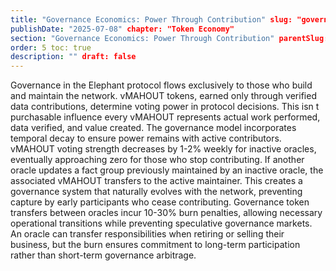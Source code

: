```yaml
---
title: "Governance Economics: Power Through Contribution" slug: "governance-economics-power-through-contribution"
publishDate: "2025-07-08" chapter: "Token Economy"
section: "Governance Economics: Power Through Contribution" parentSlug: "token-economy"
order: 5 toc: true
description: "" draft: false
---
```

Governance in the Elephant protocol flows exclusively to those who build and maintain the network. vMAHOUT tokens, earned only through verified data contributions, determine voting power in protocol decisions. This isn t purchasable influence every vMAHOUT represents actual work performed, data verified, and value created.
The governance model incorporates temporal decay to ensure power remains with active contributors. vMAHOUT voting strength decreases by 1-2% weekly for inactive oracles, eventually approaching zero for those who stop contributing. If another oracle updates a fact group previously maintained by an inactive oracle, the associated vMAHOUT transfers to the active maintainer. This creates a governance system that naturally evolves with the network, preventing capture by early participants who cease contributing.
Governance token transfers between oracles incur 10-30% burn penalties, allowing necessary operational transitions while preventing speculative governance markets. An oracle can transfer responsibilities when retiring or selling their business, but the burn ensures commitment to long-term participation rather than short-term governance arbitrage.